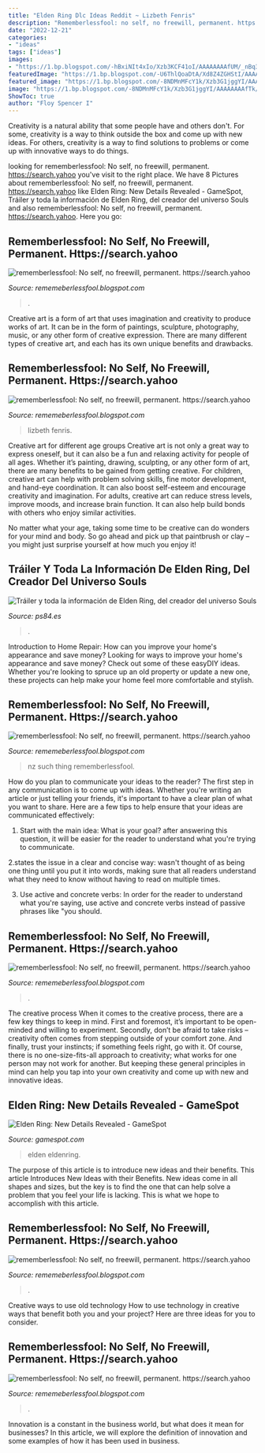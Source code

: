 ```yaml
---
title: "Elden Ring Dlc Ideas Reddit ~ Lizbeth Fenris"
description: "Rememberlessfool: no self, no freewill, permanent. https://search.yahoo"
date: "2022-12-21"
categories:
- "ideas"
tags: ["ideas"]
images:
- "https://1.bp.blogspot.com/-hBxiNIt4xIo/Xzb3KCF41oI/AAAAAAAAfUM/_nBq3dMU3UstOQ1jJQqWg8DqFA59gVsGACLcBGAsYHQ/s1600/Untitled1729.png"
featuredImage: "https://1.bp.blogspot.com/-U6ThlQoaDtA/Xd8Z4ZGHStI/AAAAAAAAbjo/_4DCsnRQQ_QmusNIbUK-RzHl0ScQ9LOlACLcBGAsYHQ/w1200-h630-p-k-no-nu/Untitled27.png"
featured_image: "https://1.bp.blogspot.com/-8NDMnMFcY1k/Xzb3G1jggYI/AAAAAAAAfTk/w_oD5ZKmBv0phzdENvygd5ENJHvGbgt5gCLcBGAsYHQ/s1600/Untitled1719.png"
image: "https://1.bp.blogspot.com/-8NDMnMFcY1k/Xzb3G1jggYI/AAAAAAAAfTk/w_oD5ZKmBv0phzdENvygd5ENJHvGbgt5gCLcBGAsYHQ/s1600/Untitled1719.png"
ShowToc: true
author: "Floy Spencer I"
---
```



Creativity is a natural ability that some people have and others don't. For some, creativity is a way to think outside the box and come up with new ideas. For others, creativity is a way to find solutions to problems or come up with innovative ways to do things.

	

		
looking for rememberlessfool: No self, no freewill, permanent. https://search.yahoo you've visit to the right place. We have 8 Pictures about rememberlessfool: No self, no freewill, permanent. https://search.yahoo like Elden Ring: New Details Revealed - GameSpot, Tráiler y toda la información de Elden Ring, del creador del universo Souls and also rememberlessfool: No self, no freewill, permanent. https://search.yahoo. Here you go:
		
    
## Rememberlessfool: No Self, No Freewill, Permanent. Https://search.yahoo

<img loading=lazy src="https://1.bp.blogspot.com/-hBxiNIt4xIo/Xzb3KCF41oI/AAAAAAAAfUM/_nBq3dMU3UstOQ1jJQqWg8DqFA59gVsGACLcBGAsYHQ/s1600/Untitled1729.png" onerror="this.onerror=null;this.src='https://tse4.mm.bing.net/th?id=OIP.Y9BgZF-D-CUXGBoxJ7r4PQHaEK&amp;pid=15.1';" alt="rememberlessfool: No self, no freewill, permanent. https://search.yahoo">

_Source: rememeberlessfool.blogspot.com_

>. 

	

Creative art is a form of art that uses imagination and creativity to produce works of art. It can be in the form of paintings, sculpture, photography, music, or any other form of creative expression. There are many different types of creative art, and each has its own unique benefits and drawbacks.

    
## Rememberlessfool: No Self, No Freewill, Permanent. Https://search.yahoo

<img loading=lazy src="https://staticdelivery.nexusmods.com/images/728/thumbnails/30938655-1503723978.jpg" onerror="this.onerror=null;this.src='https://tse1.mm.bing.net/th?id=OIP.DzzTbOvrO7S6yakSkUa5lQAAAA&amp;pid=15.1';" alt="rememberlessfool: No self, no freewill, permanent. https://search.yahoo">

_Source: rememeberlessfool.blogspot.com_

>lizbeth fenris. 

	

Creative art for different age groups
Creative art is not only a great way to express oneself, but it can also be a fun and relaxing activity for people of all ages. Whether it’s painting, drawing, sculpting, or any other form of art, there are many benefits to be gained from getting creative.
For children, creative art can help with problem solving skills, fine motor development, and hand-eye coordination. It can also boost self-esteem and encourage creativity and imagination. For adults, creative art can reduce stress levels, improve moods, and increase brain function. It can also help build bonds with others who enjoy similar activities.

No matter what your age, taking some time to be creative can do wonders for your mind and body. So go ahead and pick up that paintbrush or clay – you might just surprise yourself at how much you enjoy it!

    
## Tráiler Y Toda La Información De Elden Ring, Del Creador Del Universo Souls

<img loading=lazy src="https://www.ps84.es/wp-content/uploads/2021/06/elden-ring_gigante-600x338.jpg" onerror="this.onerror=null;this.src='https://tse2.mm.bing.net/th?id=OIP.CWBWNG8MbZM1Tr41Sc7mEAHaEL&amp;pid=15.1';" alt="Tráiler y toda la información de Elden Ring, del creador del universo Souls">

_Source: ps84.es_

>. 

	

Introduction to Home Repair: How can you improve your home's appearance and save money?
Looking for ways to improve your home's appearance and save money? Check out some of these easyDIY ideas. Whether you're looking to spruce up an old property or update a new one, these projects can help make your home feel more comfortable and stylish.

    
## Rememberlessfool: No Self, No Freewill, Permanent. Https://search.yahoo

<img loading=lazy src="https://1.bp.blogspot.com/-nV-fPdAEH0U/XkYH4nhxf_I/AAAAAAAActM/ibGeLPk5BU0HudapTvBMoHzwJmpMrrFWQCLcBGAsYHQ/s1600/Untitled446.png" onerror="this.onerror=null;this.src='https://tse4.mm.bing.net/th?id=OIP.qw5uBR4u43gapQj71415oQHaEK&amp;pid=15.1';" alt="rememberlessfool: No self, no freewill, permanent. https://search.yahoo">

_Source: rememeberlessfool.blogspot.com_

>nz such thing rememberlessfool. 

	

How do you plan to communicate your ideas to the reader?
The first step in any communication is to come up with ideas. Whether you're writing an article or just telling your friends, it's important to have a clear plan of what you want to share. Here are a few tips to help ensure that your ideas are communicated effectively:
1. Start with the main idea: What is your goal? after answering this question, it will be easier for the reader to understand what you're trying to communicate.

2.states the issue in a clear and concise way: wasn't thought of as being one thing until you put it into words, making sure that all readers understand what they need to know without having to read on multiple times.

3. Use active and concrete verbs: In order for the reader to understand what you're saying, use active and concrete verbs instead of passive phrases like "you should.

    
## Rememberlessfool: No Self, No Freewill, Permanent. Https://search.yahoo

<img loading=lazy src="https://1.bp.blogspot.com/-U6ThlQoaDtA/Xd8Z4ZGHStI/AAAAAAAAbjo/_4DCsnRQQ_QmusNIbUK-RzHl0ScQ9LOlACLcBGAsYHQ/w1200-h630-p-k-no-nu/Untitled27.png" onerror="this.onerror=null;this.src='https://tse3.mm.bing.net/th?id=OIP.kDKNfe5q211Mz4NmgKGKMwHaD4&amp;pid=15.1';" alt="rememberlessfool: No self, no freewill, permanent. https://search.yahoo">

_Source: rememeberlessfool.blogspot.com_

>. 

	

The creative process
When it comes to the creative process, there are a few key things to keep in mind. First and foremost, it’s important to be open-minded and willing to experiment. Secondly, don’t be afraid to take risks – creativity often comes from stepping outside of your comfort zone. And finally, trust your instincts; if something feels right, go with it.
Of course, there is no one-size-fits-all approach to creativity; what works for one person may not work for another. But keeping these general principles in mind can help you tap into your own creativity and come up with new and innovative ideas.

    
## Elden Ring: New Details Revealed - GameSpot

<img loading=lazy src="https://www.gamespot.com/a/uploads/screen_kubrick/1542/15425433/3872533-eldenring_21.jpg" onerror="this.onerror=null;this.src='https://tse4.mm.bing.net/th?id=OIP.i_Qx_ztl7SZmMldlFd2QgQHaEK&amp;pid=15.1';" alt="Elden Ring: New Details Revealed - GameSpot">

_Source: gamespot.com_

>elden eldenring. 

	

The purpose of this article is to introduce new ideas and their benefits.
This article Introduces New Ideas with their Benefits. New ideas come in all shapes and sizes, but the key is to find the one that can help solve a problem that you feel your life is lacking. This is what we hope to accomplish with this article.

    
## Rememberlessfool: No Self, No Freewill, Permanent. Https://search.yahoo

<img loading=lazy src="https://1.bp.blogspot.com/-8NDMnMFcY1k/Xzb3G1jggYI/AAAAAAAAfTk/w_oD5ZKmBv0phzdENvygd5ENJHvGbgt5gCLcBGAsYHQ/s1600/Untitled1719.png" onerror="this.onerror=null;this.src='https://tse3.mm.bing.net/th?id=OIP.vXXswWa8t65cOlYvZ3UG3AHaEK&amp;pid=15.1';" alt="rememberlessfool: No self, no freewill, permanent. https://search.yahoo">

_Source: rememeberlessfool.blogspot.com_

>. 

	

Creative ways to use old technology
How to use technology in creative ways that benefit both you and your project? Here are three ideas for you to consider.

    
## Rememberlessfool: No Self, No Freewill, Permanent. Https://search.yahoo

<img loading=lazy src="https://staticdelivery.nexusmods.com/images/1704/thumbnails/394264-1507618536.jpg" onerror="this.onerror=null;this.src='https://tse3.mm.bing.net/th?id=OIP.4Voxq_2LUJ_GHQP1e0p5YQAAAA&amp;pid=15.1';" alt="rememberlessfool: No self, no freewill, permanent. https://search.yahoo">

_Source: rememeberlessfool.blogspot.com_

>. 

	

Innovation is a constant in the business world, but what does it mean for businesses? In this article, we will explore the definition of innovation and some examples of how it has been used in business.

